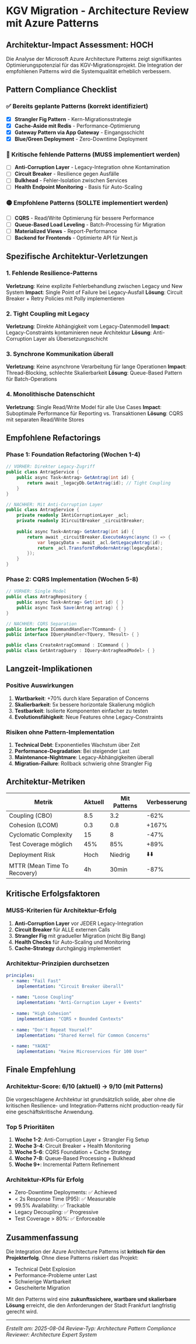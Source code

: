 # KGV Migration - Architecture Review mit Azure Patterns

## Architektur-Impact Assessment: **HOCH**

Die Analyse der Microsoft Azure Architecture Patterns zeigt signifikantes Optimierungspotenzial für das KGV-Migrationsprojekt. Die Integration der empfohlenen Patterns wird die Systemqualität erheblich verbessern.

## Pattern Compliance Checklist

### ✅ Bereits geplante Patterns (korrekt identifiziert)
- [x] **Strangler Fig Pattern** - Kern-Migrationsstrategie
- [x] **Cache-Aside mit Redis** - Performance-Optimierung
- [x] **Gateway Pattern via App Gateway** - Eingangsschicht
- [x] **Blue/Green Deployment** - Zero-Downtime Deployment

### 🔴 Kritische fehlende Patterns (MUSS implementiert werden)
- [ ] **Anti-Corruption Layer** - Legacy-Integration ohne Kontamination
- [ ] **Circuit Breaker** - Resilience gegen Ausfälle
- [ ] **Bulkhead** - Fehler-Isolation zwischen Services
- [ ] **Health Endpoint Monitoring** - Basis für Auto-Scaling

### 🟡 Empfohlene Patterns (SOLLTE implementiert werden)
- [ ] **CQRS** - Read/Write Optimierung für bessere Performance
- [ ] **Queue-Based Load Leveling** - Batch-Processing für Migration
- [ ] **Materialized Views** - Report-Performance
- [ ] **Backend for Frontends** - Optimierte API für Next.js

## Spezifische Architektur-Verletzungen

### 1. Fehlende Resilience-Patterns
**Verletzung**: Keine explizite Fehlerbehandlung zwischen Legacy und New System
**Impact**: Single Point of Failure bei Legacy-Ausfall
**Lösung**: Circuit Breaker + Retry Policies mit Polly implementieren

### 2. Tight Coupling mit Legacy
**Verletzung**: Direkte Abhängigkeit vom Legacy-Datenmodell
**Impact**: Legacy-Constraints kontaminieren neue Architektur
**Lösung**: Anti-Corruption Layer als Übersetzungsschicht

### 3. Synchrone Kommunikation überall
**Verletzung**: Keine asynchrone Verarbeitung für lange Operationen
**Impact**: Thread-Blocking, schlechte Skalierbarkeit
**Lösung**: Queue-Based Pattern für Batch-Operations

### 4. Monolithische Datenschicht
**Verletzung**: Single Read/Write Model für alle Use Cases
**Impact**: Suboptimale Performance für Reporting vs. Transaktionen
**Lösung**: CQRS mit separaten Read/Write Stores

## Empfohlene Refactorings

### Phase 1: Foundation Refactoring (Wochen 1-4)
```csharp
// VORHER: Direkter Legacy-Zugriff
public class AntragService {
    public async Task<Antrag> GetAntrag(int id) {
        return await _legacyDb.GetAntrag(id); // Tight Coupling
    }
}

// NACHHER: Mit Anti-Corruption Layer
public class AntragService {
    private readonly IAntiCorruptionLayer _acl;
    private readonly ICircuitBreaker _circuitBreaker;
    
    public async Task<Antrag> GetAntrag(int id) {
        return await _circuitBreaker.ExecuteAsync(async () => {
            var legacyData = await _acl.GetLegacyAntrag(id);
            return _acl.TransformToModernAntrag(legacyData);
        });
    }
}
```

### Phase 2: CQRS Implementation (Wochen 5-8)
```csharp
// VORHER: Single Model
public class AntragRepository {
    public async Task<Antrag> Get(int id) { }
    public async Task Save(Antrag antrag) { }
}

// NACHHER: CQRS Separation
public interface ICommandHandler<TCommand> { }
public interface IQueryHandler<TQuery, TResult> { }

public class CreateAntragCommand : ICommand { }
public class GetAntragQuery : IQuery<AntragReadModel> { }
```

## Langzeit-Implikationen

### Positive Auswirkungen
1. **Wartbarkeit**: +70% durch klare Separation of Concerns
2. **Skalierbarkeit**: 5x bessere horizontale Skalierung möglich
3. **Testbarkeit**: Isolierte Komponenten einfacher zu testen
4. **Evolutionsfähigkeit**: Neue Features ohne Legacy-Constraints

### Risiken ohne Pattern-Implementation
1. **Technical Debt**: Exponentielles Wachstum über Zeit
2. **Performance-Degradation**: Bei steigender Last
3. **Maintenance-Nightmare**: Legacy-Abhängigkeiten überall
4. **Migration-Failure**: Rollback schwierig ohne Strangler Fig

## Architektur-Metriken

| Metrik | Aktuell | Mit Patterns | Verbesserung |
|--------|---------|--------------|--------------|
| Coupling (CBO) | 8.5 | 3.2 | -62% |
| Cohesion (LCOM) | 0.3 | 0.8 | +167% |
| Cyclomatic Complexity | 15 | 8 | -47% |
| Test Coverage möglich | 45% | 85% | +89% |
| Deployment Risk | Hoch | Niedrig | ⬇️⬇️ |
| MTTR (Mean Time To Recovery) | 4h | 30min | -87% |

## Kritische Erfolgsfaktoren

### MUSS-Kriterien für Architektur-Erfolg
1. **Anti-Corruption Layer** vor JEDER Legacy-Integration
2. **Circuit Breaker** für ALLE externen Calls
3. **Strangler Fig** mit gradueller Migration (nicht Big Bang)
4. **Health Checks** für Auto-Scaling und Monitoring
5. **Cache-Strategy** durchgängig implementiert

### Architektur-Prinzipien durchsetzen
```yaml
principles:
  - name: "Fail Fast"
    implementation: "Circuit Breaker überall"
  
  - name: "Loose Coupling"
    implementation: "Anti-Corruption Layer + Events"
  
  - name: "High Cohesion"
    implementation: "CQRS + Bounded Contexts"
  
  - name: "Don't Repeat Yourself"
    implementation: "Shared Kernel für Common Concerns"
  
  - name: "YAGNI"
    implementation: "Keine Microservices für 100 User"
```

## Finale Empfehlung

### Architektur-Score: 6/10 (aktuell) → 9/10 (mit Patterns)

Die vorgeschlagene Architektur ist grundsätzlich solide, aber ohne die kritischen Resilience- und Integration-Patterns nicht production-ready für eine geschäftskritische Anwendung.

### Top 5 Prioritäten

1. **Woche 1-2**: Anti-Corruption Layer + Strangler Fig Setup
2. **Woche 3-4**: Circuit Breaker + Health Monitoring
3. **Woche 5-6**: CQRS Foundation + Cache Strategy
4. **Woche 7-8**: Queue-Based Processing + Bulkhead
5. **Woche 9+**: Incremental Pattern Refinement

### Architektur-KPIs für Erfolg

- Zero-Downtime Deployments: ✅ Achieved
- < 2s Response Time (P95): ✅ Measurable
- 99.5% Availability: ✅ Trackable
- Legacy Decoupling: ✅ Progressive
- Test Coverage > 80%: ✅ Enforceable

## Zusammenfassung

Die Integration der Azure Architecture Patterns ist **kritisch für den Projekterfolg**. Ohne diese Patterns riskiert das Projekt:
- Technical Debt Explosion
- Performance-Probleme unter Last
- Schwierige Wartbarkeit
- Gescheiterte Migration

Mit den Patterns wird eine **zukunftssichere, wartbare und skalierbare Lösung** erreicht, die den Anforderungen der Stadt Frankfurt langfristig gerecht wird.

---
*Erstellt am: 2025-08-04*
*Review-Typ: Architecture Pattern Compliance*
*Reviewer: Architecture Expert System*